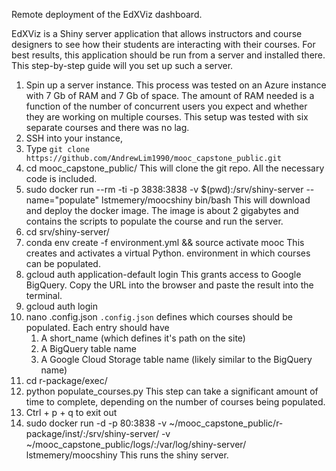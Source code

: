 Remote deployment of the EdXViz dashboard. 

EdXViz is a Shiny server application that allows instructors and course designers to see how their students are interacting with their courses. For best results, this application should be run from a server and installed there. This step-by-step guide will you set up such a server.

1. Spin up a server instance.
	This process was tested on an Azure instance with 7 Gb of RAM and 7 Gb of space. The amount of RAM needed is a function of the number of concurrent users you expect and whether they are working on multiple courses. This setup was tested with six separate courses and there was no lag.
1. SSH into your instance,
4. Type `git clone https://github.com/AndrewLim1990/mooc_capstone_public.git`
4. cd mooc_capstone_public/
	This will clone the git repo. All the necessary code is included.
5. sudo docker run --rm -ti -p 3838:3838 -v $(pwd):/srv/shiny-server --name="populate" lstmemery/moocshiny bin/bash
	This will download and deploy the docker image. The image is about 2 gigabytes and contains the scripts to populate the course and run the server.
6. cd srv/shiny-server/
7. conda env create -f environment.yml && source activate mooc
	This creates and activates a virtual Python. environment in which courses can be populated.
8. gcloud auth application-default login
	This grants access to Google BigQuery. Copy the URL into the browser and paste the result into the terminal.
9. gcloud auth login
11. nano .config.json
	`.config.json` defines which courses should be populated. Each entry should have 
	1. A short_name (which defines it's path on the site)
	2. A BigQuery table name
	3. A Google Cloud Storage table name (likely similar to the BigQuery name)
12. cd r-package/exec/
13. python populate_courses.py
	This step can take a significant amount of time to complete, depending on the number of courses being populated.
14. Ctrl + p + q to exit out
15. sudo docker run -d -p 80:3838 -v ~/mooc_capstone_public/r-package/inst/:/srv/shiny-server/ -v ~/mooc_capstone_public/logs/:/var/log/shiny-server/ lstmemery/moocshiny
	This runs the shiny server.